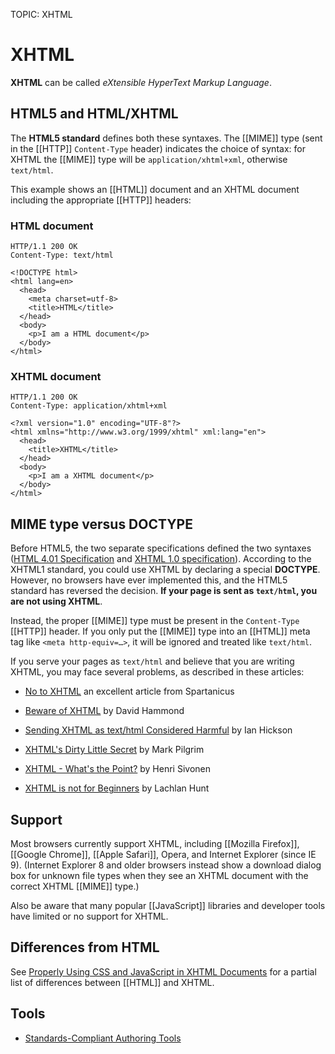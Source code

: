 TOPIC: XHTML

# XHTML

**XHTML** can be called *eXtensible HyperText Markup Language*.

## HTML5 and HTML/XHTML

The **HTML5 standard** defines both these syntaxes.  The [[MIME]] type
(sent in the [[HTTP]] `Content-Type` header) indicates the choice of syntax: for XHTML the [[MIME]]
type will be  `application/xhtml+xml`, otherwise `text/html`.

This example shows an [[HTML]] document and an XHTML document including the appropriate [[HTTP]] headers:

### HTML document

```http
HTTP/1.1 200 OK
Content-Type: text/html

<!DOCTYPE html>
<html lang=en>
  <head>
    <meta charset=utf-8>
    <title>HTML</title>
  </head>
  <body>
    <p>I am a HTML document</p>
  </body>
</html>
```

### XHTML document

```http
HTTP/1.1 200 OK
Content-Type: application/xhtml+xml

<?xml version="1.0" encoding="UTF-8"?>
<html xmlns="http://www.w3.org/1999/xhtml" xml:lang="en">
  <head>
    <title>XHTML</title>
  </head>
  <body>
    <p>I am a XHTML document</p>
  </body>
</html>
```

## MIME type versus DOCTYPE

Before HTML5, the two separate specifications defined the two syntaxes
([HTML 4.01 Specification](https://www.w3.org/TR/html401/) and [XHTML 1.0 specification](https://www.w3.org/TR/xhtml1)).
According to the XHTML1 standard,
you could use XHTML by declaring a special **DOCTYPE**. However, no browsers have ever implemented this,
and the HTML5 standard has reversed the decision.
**If your page is sent as `text/html`, you are not using XHTML**.

Instead, the proper [[MIME]] type must be present in the `Content-Type` [[HTTP]] header. If you only
put the [[MIME]] type into an [[HTML]] meta tag like `<meta http-equiv=…>`, it will be ignored and
treated like `text/html`.

If you serve your pages as `text/html` and believe that you are writing XHTML, you may face several
problems, as described in these articles:

- [No to XHTML](http://www.spartanicus.utvinternet.ie/no-xhtml.htm) an excellent article from Spartanicus

- [Beware of XHTML](http://www.webdevout.net/articles/beware-of-xhtml) by David Hammond

- [Sending XHTML as text/html Considered Harmful](http://www.hixie.ch/advocacy/xhtml) by Ian Hickson

- [XHTML's Dirty Little Secret](http://www.xml.com/pub/a/2003/03/19/dive-into-xml.html) by Mark Pilgrim

- [XHTML - What's the Point?](http://hsivonen.iki.fi/xhtml-the-point/) by Henri Sivonen

- [XHTML is not for Beginners](http://lachy.id.au/log/2005/12/xhtml-beginners) by Lachlan Hunt

## Support

Most browsers currently support XHTML, including [[Mozilla Firefox]], [[Google Chrome]],
[[Apple Safari]], Opera, and Internet Explorer (since IE 9). (Internet Explorer 8 and older
browsers instead show a download dialog box for unknown file types when they see an XHTML document
with the correct XHTML [[MIME]] type.)

Also be aware that many popular [[JavaScript]] libraries and
developer tools have limited or no support for XHTML.

## Differences from HTML

See [Properly Using CSS and JavaScript in XHTML Documents](https://wiki.developer.mozilla.org/en-US/docs/Properly_Using_CSS_and_JavaScript_in_XHTML_Documents)
for a partial list of differences between [[HTML]] and XHTML.

## Tools

- [Standards-Compliant Authoring Tools](https://wiki.developer.mozilla.org/en-US/docs/Archive/Web/Standards-Compliant_Authoring_Tools)
